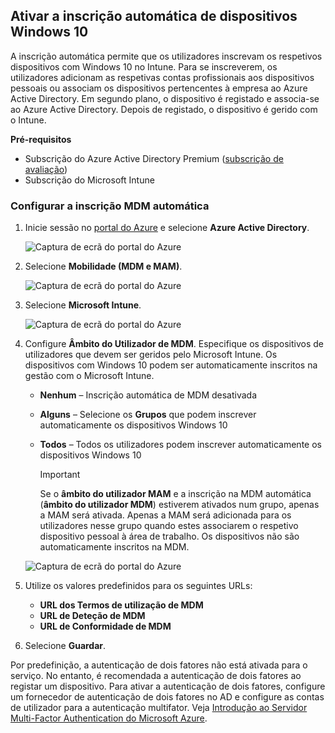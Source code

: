 ## <a name="enable-windows-10-automatic-enrollment"></a>Ativar a inscrição automática de dispositivos Windows 10

A inscrição automática permite que os utilizadores inscrevam os respetivos dispositivos com Windows 10 no Intune. Para se inscreverem, os utilizadores adicionam as respetivas contas profissionais aos dispositivos pessoais ou associam os dispositivos pertencentes à empresa ao Azure Active Directory. Em segundo plano, o dispositivo é registado e associa-se ao Azure Active Directory. Depois de registado, o dispositivo é gerido com o Intune.

**Pré-requisitos**
- Subscrição do Azure Active Directory Premium ([subscrição de avaliação](http://go.microsoft.com/fwlink/?LinkID=816845))
- Subscrição do Microsoft Intune


### <a name="configure-automatic-mdm-enrollment"></a>Configurar a inscrição MDM automática

1. Inicie sessão no [portal do Azure](https://portal.azure.com) e selecione **Azure Active Directory**.

   ![Captura de ecrã do portal do Azure](../media/auto-enroll-azure-main.png)

2. Selecione **Mobilidade (MDM e MAM)**.

   ![Captura de ecrã do portal do Azure](../media/auto-enroll-mdm.png)

3. Selecione **Microsoft Intune**.

   ![Captura de ecrã do portal do Azure](../media/auto-enroll-intune.png)

4. Configure **Âmbito do Utilizador de MDM**. Especifique os dispositivos de utilizadores que devem ser geridos pelo Microsoft Intune. Os dispositivos com Windows 10 podem ser automaticamente inscritos na gestão com o Microsoft Intune.

   - **Nenhum** – Inscrição automática de MDM desativada
   - **Alguns** – Selecione os **Grupos** que podem inscrever automaticamente os dispositivos Windows 10
   - **Todos** – Todos os utilizadores podem inscrever automaticamente os dispositivos Windows 10

      > [!IMPORTANT]
      > Se o **âmbito do utilizador MAM** e a inscrição na MDM automática (**âmbito do utilizador MDM**) estiverem ativados num grupo, apenas a MAM será ativada. Apenas a MAM será adicionada para os utilizadores nesse grupo quando estes associarem o respetivo dispositivo pessoal à área de trabalho. Os dispositivos não são automaticamente inscritos na MDM.

   ![Captura de ecrã do portal do Azure](../media/auto-enroll-scope.png)

5. Utilize os valores predefinidos para os seguintes URLs:
    - **URL dos Termos de utilização de MDM**
    - **URL de Deteção de MDM**
    - **URL de Conformidade de MDM**

6. Selecione **Guardar**.

Por predefinição, a autenticação de dois fatores não está ativada para o serviço. No entanto, é recomendada a autenticação de dois fatores ao registar um dispositivo. Para ativar a autenticação de dois fatores, configure um fornecedor de autenticação de dois fatores no AD e configure as contas de utilizador para a autenticação multifator. Veja [Introdução ao Servidor Multi-Factor Authentication do Microsoft Azure](https://docs.microsoft.com/azure/multi-factor-authentication/multi-factor-authentication-get-started-cloud).
